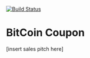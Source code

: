 [![Build Status](https://travis-ci.org/bitcoupon/bitcoupon-on-rails.svg?branch=master)](https://travis-ci.org/bitcoupon/bitcoupon-on-rails)

BitCoin Coupon
==============

[insert sales pitch here]
